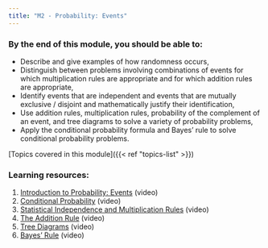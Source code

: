 ```yaml
---
title: "M2 - Probability: Events"
---
```

### By the end of this module, you should be able to:

- Describe and give examples of how randomness occurs,
- Distinguish between problems involving combinations of events for which multiplication rules are appropriate and for which addition rules are appropriate,
- Identify events that are independent and events that are mutually exclusive / disjoint and mathematically justify their identification,
- Use addition rules, multiplication rules, probability of the complement of an event, and tree diagrams to solve a variety of probability problems,
- Apply the conditional probability formula and Bayes’ rule to solve conditional probability problems.

[Topics covered in this module]({{< ref "topics-list" >}})

### Learning resources:

1. [Introduction to Probability: Events](./1-introduction-to-probability-events) ‎(video)
2. [Conditional Probability](./2-conditional-probability) (video)
3. [Statistical Independence and Multiplication Rules](./3-statistical-independence-and-multiplication-rules) (video)
4. [The Addition Rule](4-the-addition-rule) (video)
5. [Tree Diagrams](5-tree-diagrams) (video)
6. [Bayes’ Rule](6-bayes-rule) (video)